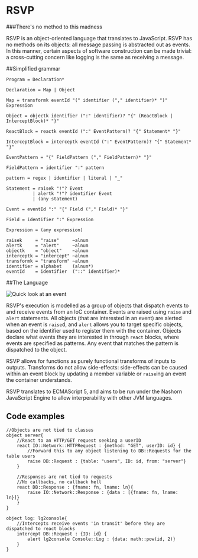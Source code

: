 # RSVP
###There's no method to this madness

RSVP is an object-oriented language that translates to JavaScript. RSVP has no methods on its objects: all message passing is abstracted out as events. In this manner, certain aspects of software construction can be made trivial: a cross-cutting concern like logging is the same as receiving a message. 

##Simplified grammar

    Program = Declaration*
   
    Declaration = Map | Object
    
    Map = transformk eventId "(" identifier ("," identifier)* ")" Expression
   
    Object = objectk identifier (":" identifier)? "{" (ReactBlock | InterceptBlock)* "}"
    
    ReactBlock = reactk eventId (":" EventPattern)? "{" Statement* "}"

    InterceptBlock = interceptk eventId (":" EventPattern)? "{" Statement* "}"
    
    EventPattern = "{" FieldPattern ("," FieldPattern)* "}"
    
    FieldPattern = identifier ":" pattern
    
    pattern = regex | identifier | literal | "_"
        
    Statement = raisek "!"? Event
              | alertk "!"? identifier Event
              | (any statement)
          
    Event = eventId ":" "{" Field ("," Field)* "}"
    
    Field = identifier ":" Expression
    
    Expression = (any expression)
        
    raisek     = "raise"     ~alnum
    alertk     = "alert"     ~alnum
    objectk    = "object"    ~alnum
    interceptk = "intercept" ~alnum
    transformk = "transform" ~alnum
    identifier = alphabet    (alnum*)
    eventId    = identifier  ("::" identifier)*

##The Language 

![Quick look at an event](http://i.imgur.com/1Par345.png)

RSVP's execution is modelled as a group of objects that dispatch events to and receive events from an IoC container. Events are raised using `raise` and `alert` statements. All objects (that are interested in an event) are alerted when an event is `raise`d, and `alert` allows you to target specific objects, based on the identifier used to register them with the container. Objects declare what events they are interested in through `react` blocks, where events are specified as patterns. Any event that matches the pattern is dispatched to the object.

RSVP allows for functions as purely functional transforms of inputs to outputs. Transforms do not allow side-effects: side-effects can be caused within an event block by updating a member variable or `raise`ing an event the container understands. 

RSVP translates to ECMAScript 5, and aims to be run under the Nashorn JavaScript Engine to allow interperability with other JVM languages. 

## Code examples

    //Objects are not tied to classes
    object server{
        //React to an HTTP/GET request seeking a userID
        react IO::Network::HTTPRequest : {method: "GET", userID: id} {
            //Forward this to any object listening to DB::Requests for the table users
            raise DB::Request : {table: "users", ID: id, from: "server"}
        }
        
        //Responses are not tied to requests
        //No callbacks, no callback hell
        react DB::Response : {fname: fn, lname: ln}{
            raise IO::Network::Response : {data : [{fname: fn, lname: ln}]}
        }
    }

    object log: lg2console{
        //Intercepts receive events 'in transit' before they are dispatched to react blocks
        intercept DB::Request : {ID: id} {
            alert lg2console Console::Log : {data: math::pow(id, 2)}
        }
    }
